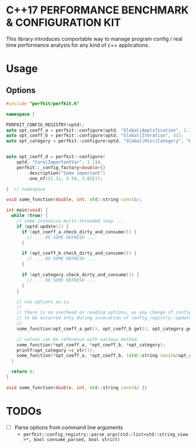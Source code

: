 # C++17 PERFORMANCE BENCHMARK & CONFIGURATION KIT

This library introduces comportable way to manage program config / real time performance analysis for any kind of c++
applications.

# Usage

## Options

```c++
#include "perfkit/perfkit.h"

namespace {

PERFKIT_CONFIG_REGISTRY(optd);
auto opt_coeff_a = perfkit::configure(optd, "Global|Amplification", 1.114);
auto opt_coeff_b = perfkit::configure(optd, "Global|Iteration", 31);
auto opt_category = perfkit::configure(optd, "Global|Misc|Category", "Hello");


auto opt_coeff_d = perfkit::configure(
    optd, "Core|ImportantVar", 1.114,
    perfkit::_config_factory<double>{}
        .description("Some important")
        .one_of({1.31, 5.54, 3.82}));

}  // namespace

void some_function(double, int, std::string const&);

int main(void) {
  while (true) {
    // some intensive multi-threaded loop ...
    if (optd.update()) {
      if (opt_coeff_a.check_dirty_and_consume()) {
        // ... DO SOME REFRESH ...
      }

      if (opt_coeff_b.check_dirty_and_consume()) {
        // ... DO SOME REFRESH ...
      }

      if (opt_category.check_dirty_and_consume()) {
        // ... DO SOME REFRESH ...
      }
    }

    // use options as-is.
    //
    // there is no overhead on reading options, as any change of config value is guaranteed
    // to be occurred only during invocation of config_registry::update
    //
    some_function(opt_coeff_a.get(), opt_coeff_b.get(), opt_category.get());

    // values can be reference with various method.
    some_function(*opt_coeff_a, *opt_coeff_b, *opt_category);
    printf(opt_category->c_str());
    some_function(*opt_coeff_a, *opt_coeff_b, (std::string const&)opt_category);
  }

  return 0;
}

void some_function(double, int, std::string const&) {}
```

# TODOs

- [ ] Parse options from command line arguments
    - `perfkit::config_registry::parse_args(std::list<std::string_view>*, bool consume_parsed, bool strict)`
